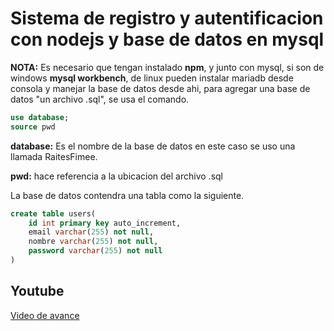 # Sistema de registro y autentificacion con nodejs y base de datos en mysql

**NOTA:** Es necesario que tengan instalado **npm**, y
junto con mysql, si son de windows **mysql workbench**, de linux pueden instalar mariadb desde consola y manejar la base de datos desde ahi, para agregar una base de datos "un archivo .sql", se usa el comando.

```sql
use database;
source pwd
```

**database:** Es el nombre de la base de datos en este caso se uso una llamada RaitesFimee.


**pwd:** hace referencia a la ubicacion del archivo .sql

La base de datos contendra una tabla como la siguiente.

```sql
create table users(
	id int primary key auto_increment,
	email varchar(255) not null,
	nombre varchar(255) not null,
	password varchar(255) not null
)
```

## Youtube

[Video de avance](https://www.youtube.com/watch?v=c_8iWQeudVk&feature=youtu.be)